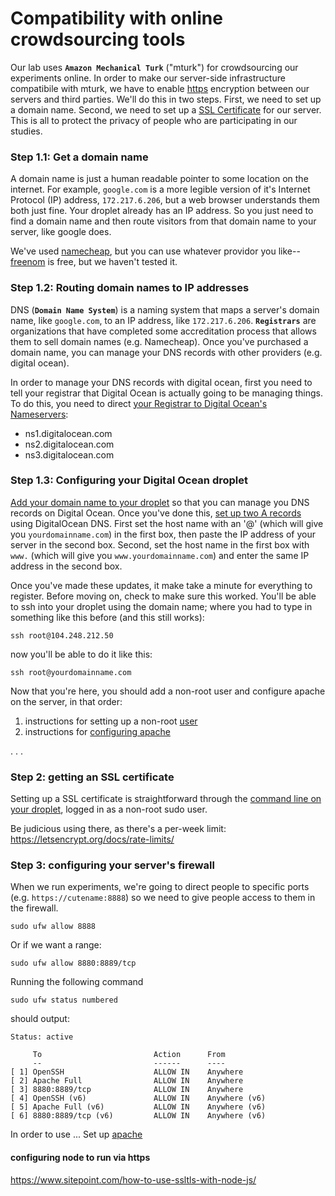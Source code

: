 # Compatibility with online crowdsourcing tools

Our lab uses **`Amazon Mechanical Turk`** ("mturk") for crowdsourcing our experiments online. In order to make our server-side infrastructure compatibile with mturk, we have to enable [https](https://https.cio.gov/faq/) encryption between our servers and third parties. We'll do this in two steps. First, we need to set up a domain name. Second, we need to set up a [SSL Certificate](https://www.globalsign.com/en/ssl-information-center/what-is-an-ssl-certificate/) for our server. This is all to protect the privacy of people who are participating in our studies. 

### Step 1.1: Get a domain name

A domain name is just a human readable pointer to some location on the internet. For example, `google.com` is a more legible version of it's Internet Protocol (IP) address, `172.217.6.206`, but a web browser understands them both just fine. Your droplet already has an IP address. So you just need to find a domain name and then route visitors from that domain name to your server, like google does. 

We've used [namecheap](https://www.namecheap.com/), but you can use whatever providor you like--[freenom](https://www.freenom.com/en/index.html) is free, but we haven't tested it. 

### Step 1.2: Routing domain names to IP addresses

DNS (**`Domain Name System`**) is a naming system that maps a server's domain name, like `google.com`, to an IP address, like `172.217.6.206`. **`Registrars`** are organizations that have completed some accreditation process that allows them to sell domain names (e.g. Namecheap). Once you've purchased a domain name, you can manage your DNS records with other providers (e.g. digital ocean). 

In order to manage your DNS records with digital ocean, first you need to tell your registrar that Digital Ocean is actually going to be managing things. To do this, you need to direct [your Registrar to Digital Ocean's Nameservers](https://www.digitalocean.com/community/tutorials/how-to-point-to-digitalocean-nameservers-from-common-domain-registrars):

- ns1.digitalocean.com
- ns2.digitalocean.com
- ns3.digitalocean.com

### Step 1.3: Configuring your Digital Ocean droplet

[Add your domain name to your droplet](https://www.digitalocean.com/docs/networking/dns/how-to/add-domains/) so that you can manage you DNS records on Digital Ocean. Once you've done this, [set up two A records](https://www.digitalocean.com/docs/networking/dns/how-to/manage-records/) using DigitalOcean DNS. First set the host name with an '@' (which will give you `yourdomainname.com`) in the first box, then paste the IP address of your server in the second box. Second, set the host name in the first box with `www.` (which will give you `www.yourdomainname.com`) and enter the same IP address in the second box. 

Once you've made these updates, it make take a minute for everything to register. Before moving on, check to make sure this worked. You'll be able to ssh into your droplet using the domain name; where you had to type in something like this before (and this still works): 
	
	ssh root@104.248.212.50
	
now you'll be able to do it like this: 
	
	ssh root@yourdomainname.com

Now that you're here, you should add a non-root user and configure apache on the server, in that order: 

1. instructions for setting up a non-root [user](https://www.digitalocean.com/community/tutorials/initial-server-setup-with-ubuntu-16-04)
2. instructions for [configuring apache](https://www.digitalocean.com/community/tutorials/how-to-set-up-apache-virtual-hosts-on-ubuntu-16-04)



. . .


### Step 2: getting an SSL certificate

Setting up a SSL certificate is straightforward through the [command line on your droplet](https://www.digitalocean.com/community/tutorials/how-to-secure-apache-with-let-s-encrypt-on-ubuntu-18-04), logged in as a non-root sudo user. 


Be judicious using there, as there's a per-week limit: https://letsencrypt.org/docs/rate-limits/

### Step 3: configuring your server's firewall 

When we run experiments, we're going to direct people to specific ports (e.g. `https://cutename:8888`) so we need to give people access to them in the firewall. 


```
sudo ufw allow 8888
```

Or if we want a range: 

```
sudo ufw allow 8880:8889/tcp
```


Running the following command 

```
sudo ufw status numbered
```

should output: 

```
Status: active

     To                         Action      From
     --                         ------      ----
[ 1] OpenSSH                    ALLOW IN    Anywhere
[ 2] Apache Full                ALLOW IN    Anywhere
[ 3] 8880:8889/tcp              ALLOW IN    Anywhere
[ 4] OpenSSH (v6)               ALLOW IN    Anywhere (v6)
[ 5] Apache Full (v6)           ALLOW IN    Anywhere (v6)
[ 6] 8880:8889/tcp (v6)         ALLOW IN    Anywhere (v6)
```

In order to use ... Set up [apache](https://www.digitalocean.com/community/tutorials/how-to-install-the-apache-web-server-on-ubuntu-18-04)


#### configuring node to run via https

https://www.sitepoint.com/how-to-use-ssltls-with-node-js/


